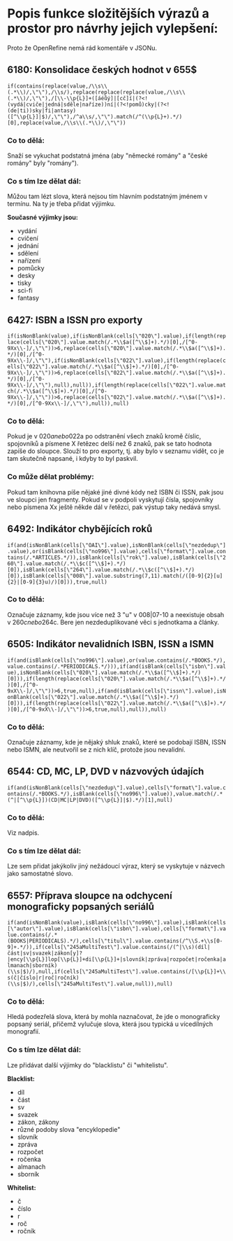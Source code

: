 # Popis funkce složitějších výrazů a prostor pro návrhy jejich vylepšení:
Proto že OpenRefine nemá rád komentáře v JSONu.

## 6180: Konsolidace českých hodnot v 655$

`if(contains(replace(value,/\\s\\(.*\\)/,\"\"),/\\s/),replace(replace(replace(value,/\\s\\(.*\\)/,\"\"),/[\\-\\p{L}]+([áéůý]|[cč]í|(?<!(vydá|cviče|jedná|sděle|naříze))ní|(?<!pomů)cky|(?<!(de|ti))sky|fi|antasy)([^\\p{L}]|$)/,\"\"),/^a\\s/,\"\").match(/^(\\p{L}+).*/)[0],replace(value,/\\s\\(.*\\)/,\"\"))`

### Co to dělá:
Snaží se vykuchat podstatná jména (aby "německé romány" a "české romány" byly "romány").

### Co s tím lze dělat dál:
Můžou tam lézt slova, která nejsou tím hlavním podstatným jménem v termínu.
Na ty je třeba přidat výjimku.

**Současné výjimky jsou:**
- vydání
- cvičení
- jednání
- sdělení
- nařízení
- pomůcky
- desky
- tisky
- sci-fi
- fantasy

## 6427: ISBN a ISSN pro exporty

`if(isNonBlank(value),if(isNonBlank(cells[\"020\"].value),if(length(replace(cells[\"020\"].value.match(/.*\\$a([^\\$]+).*/)[0],/[^0-9Xx\\-]/,\"\"))>6,replace(cells[\"020\"].value.match(/.*\\$a([^\\$]+).*/)[0],/[^0-9Xx\\-]/,\"\"),if(isNonBlank(cells[\"022\"].value),if(length(replace(cells[\"022\"].value.match(/.*\\$a([^\\$]+).*/)[0],/[^0-9Xx\\-]/,\"\"))>6,replace(cells[\"022\"].value.match(/.*\\$a([^\\$]+).*/)[0],/[^0-9Xx\\-]/,\"\"),null),null)),if(length(replace(cells[\"022\"].value.match(/.*\\$a([^\\$]+).*/)[0],/[^0-9Xx\\-]/,\"\"))>6,replace(cells[\"022\"].value.match(/.*\\$a([^\\$]+).*/)[0],/[^0-9Xx\\-]/,\"\"),null)),null)`

### Co to dělá:
Pokud je v 020$a nebo 022$a po odstranění všech znaků kromě číslic, spojovníků a písmene X řetězec delší než 6 znaků, pak se tato hodnota zapíše do sloupce.
Slouží to pro exporty, tj. aby bylo v seznamu vidět, co je tam skutečně napsané, i kdyby to byl paskvil.

### Co může dělat problémy:
Pokud tam knihovna píše nějaké jiné divné kódy než ISBN či ISSN, pak jsou ve sloupci jen fragmenty.
Pokud se v podpoli vyskytují čísla, spojovníky nebo písmena Xx ještě někde dál v řetězci, pak výstup taky nedává smysl.

## 6492: Indikátor chybějících roků

`if(and(isNonBlank(cells[\"OAI\"].value),isNonBlank(cells[\"nezdedup\"].value),or(isBlank(cells[\"no996\"].value),cells[\"format\"].value.contains(/.*ARTICLES.*/)),isBlank(cells[\"rok\"].value),isBlank(cells[\"260\"].value.match(/.*\\$c([^\\$]+).*/)[0]),isBlank(cells[\"264\"].value.match(/.*\\$c([^\\$]+).*/)[0]),isBlank(cells[\"008\"].value.substring(7,11).match(/([0-9]{2}[u]{2}|[0-9]{3}u)/)[0])),true,null)`

### Co to dělá:
Označuje záznamy, kde jsou více než 3 "u" v 008|07-10 a neexistuje obsah v 260$c nebo 264$c.
Bere jen nezdeduplikované věci s jednotkama a články.

## 6505: Indikátor nevalidních ISBN, ISSN a ISMN

`if(and(isBlank(cells[\"no996\"].value),or(value.contains(/.*BOOKS.*/),value.contains(/.*PERIODICALS.*/))),if(and(isBlank(cells[\"isbn\"].value),isNonBlank(cells[\"020\"].value.match(/.*\\$a([^\\$]+).*/)[0])),if(length(replace(cells[\"020\"].value.match(/.*\\$a([^\\$]+).*/)[0],/[^0-9xX\\-]/,\"\"))>6,true,null),if(and(isBlank(cells[\"issn\"].value),isNonBlank(cells[\"022\"].value.match(/.*\\$a([^\\$]+).*/)[0])),if(length(replace(cells[\"022\"].value.match(/.*\\$a([^\\$]+).*/)[0],/[^0-9xX\\-]/,\"\"))>6,true,null),null)),null)`

### Co to dělá:
Označuje záznamy, kde je nějaký shluk znaků, které se podobají ISBN, ISSN nebo ISMN, ale neutvořil se z nich klíč, protože jsou nevalidní.

## 6544: CD, MC, LP, DVD v názvových údajích

`if(and(isNonBlank(cells[\"nezdedup\"].value),cells[\"format\"].value.contains(/.*BOOKS.*/),isBlank(cells[\"no996\"].value)),value.match(/.*(^|[^\\p{L}])(CD|MC|LP|DVD)([^\\p{L}]|$).*/)[1],null)`

### Co to dělá:
Viz nadpis.

### Co s tím lze dělat dál:
Lze sem přidat jakýkoliv jiný nežádoucí výraz, který se vyskytuje v názvech jako samostatné slovo.

## 6557: Příprava sloupce na odchycení monograficky popsaných seriálů

`if(and(isNonBlank(value),isBlank(cells[\"no996\"].value),isBlank(cells[\"autor\"].value),isBlank(cells[\"isbn\"].value),cells[\"format\"].value.contains(/.*(BOOKS|PERIODICALS).*/),cells[\"titul\"].value.contains(/^\\S.+\\s[0-9]+.*/)),if(cells[\"245aMultiTest\"].value.contains(/(^|\\s)(díl|část|sv|svazek|zákon[y]?|ency[\\p{L}]lop[\\p{L}]+di[\\p{L}]+|slovník|zpráva|rozpočet|ročenka|almanach|sborník)(\\s|$)/),null,if(cells[\"245aMultiTest\"].value.contains(/[\\p{L}]+\\s(č|číslo|r|roč|ročník)(\\s|$)/),cells[\"245aMultiTest\"].value,null)),null)`

### Co to dělá:
Hledá podezřelá slova, která by mohla naznačovat, že jde o monograficky popsaný seriál, přičemž vylučuje slova, která jsou typická u vícedílných monografií.

### Co s tím lze dělat dál:
Lze přidávat další výjimky do "blacklistu" či "whitelistu".

**Blacklist:**
- díl
- část
- sv
- svazek
- zákon, zákony
- různé podoby slova "encyklopedie"
- slovník
- zpráva
- rozpočet
- ročenka
- almanach
- sborník

**Whitelist:**
- č
- číslo
- r
- roč
- ročník